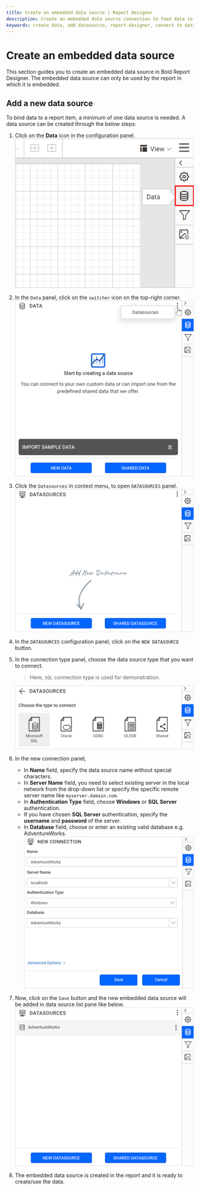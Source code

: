 ```yaml
---
title: Create an embedded data source | Report Designer
description: Create an embedded data source connection to feed data to the report and to visualize the data using report items in Bold Report Designer 
keywords: create data, add datasource, report-designer, connect to data, embedded data sources, ssrs, reporting
---
```


# Create an embedded data source

This section guides you to create an embedded data source in Bold Report Designer. The embedded data source can only be used by the report in which it is embedded.

## Add a new data source

To bind data to a report item, a minimum of one data source is needed. A data source can be created through the below steps:

1. Click on the **Data** icon in the configuration panel.
   ![Data icon configuration panel](/static/assets/on-premise/images/report-designer/manage-data/datasource/data-icon-configuration-panel.png#width=414px)
2. In the `Data` panel, click on the `switcher` icon on the top-right corner.
   ![Data panel switcher icon](/static/assets/on-premise/images/report-designer/manage-data/datasource/data-panel-switcher-icon.png#width=474px)
3. Click the `Datasources` in context menu, to open `DATASOURCES` panel.
   ![New data source panel](/static/assets/on-premise/images/report-designer/manage-data/datasource/new-data-source-panel.PNG#width=491px)
4. In the `DATASOURCES` configuration panel, click on the `NEW DATASOURCE` button.
5. In the connection type panel, choose the data source type that you want to connect.
   > Here, `SQL` connection type is used for demonstration.

   ![Connection types panel](/static/assets/on-premise/images/report-designer/manage-data/datasource/connection-types-panel.png#width=513px)
6. In the new connection panel,
    * In **Name** field, specify the data source name without special characters.
    * In **Server Name** field, you need to select existing server in the local network from the drop-down list or specify the specific remote server name like `myserver.domain.com`.
    * In **Authentication Type** field, choose **Windows** or **SQL Server** authentication.
    * If you have chosen **SQL Server** authentication, specify the **username** and **password** of the server.
    * In **Database** field, choose or enter an existing valid database e.g. AdventureWorks.
![New connection panel](/static/assets/on-premise/images/report-designer/manage-data/datasource/save-new-data-source.png#width=482px)
7. Now, click on the `Save` button and the new embedded data source will be added in data source list pane like below.
   ![Data source list view](/static/assets/on-premise/images/report-designer/manage-data/datasource/data-source-list-view.png#width=513px)
8. The embedded data source is created in the report and it is ready to create/use the data.
